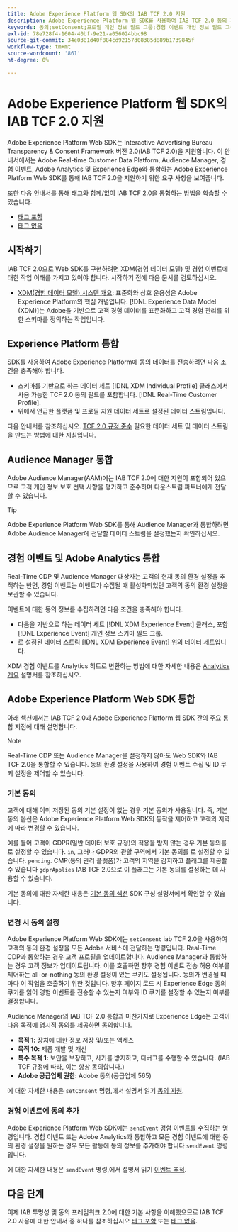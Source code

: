 ```yaml
---
title: Adobe Experience Platform 웹 SDK의 IAB TCF 2.0 지원
description: Adobe Experience Platform 웹 SDK를 사용하여 IAB TCF 2.0 동의 환경 설정을 지원하는 방법을 알아봅니다
keywords: 동의;setConsent;프로필 개인 정보 필드 그룹;경험 이벤트 개인 정보 필드 그룹;개인 정보 필드 그룹;IAB TCF 2.0;Real-Time CDP;
exl-id: 78e728f4-1604-40bf-9e21-a056024bbc98
source-git-commit: 34e0381d40f884cd92157d08385d889b1739845f
workflow-type: tm+mt
source-wordcount: '861'
ht-degree: 0%

---
```


# Adobe Experience Platform 웹 SDK의 IAB TCF 2.0 지원

Adobe Experience Platform Web SDK는 Interactive Advertising Bureau Transparency &amp; Consent Framework 버전 2.0(IAB TCF 2.0)을 지원합니다. 이 안내서에서는 Adobe Real-time Customer Data Platform, Audience Manager, 경험 이벤트, Adobe Analytics 및 Experience Edge와 통합하는 Adobe Experience Platform Web SDK를 통해 IAB TCF 2.0을 지원하기 위한 요구 사항을 보여줍니다.

또한 다음 안내서를 통해 태그와 함께/없이 IAB TCF 2.0을 통합하는 방법을 학습할 수 있습니다.

- [태그 포함](./with-launch.md)
- [태그 없음](./without-launch.md)

## 시작하기

IAB TCF 2.0으로 Web SDK를 구현하려면 XDM(경험 데이터 모델) 및 경험 이벤트에 대한 작업 이해를 가지고 있어야 합니다. 시작하기 전에 다음 문서를 검토하십시오.

- [XDM(경험 데이터 모델) 시스템 개요](../../../xdm/home.md): 표준화와 상호 운용성은 Adobe Experience Platform의 핵심 개념입니다. [!DNL Experience Data Model (XDM)]는 Adobe을 기반으로 고객 경험 데이터를 표준화하고 고객 경험 관리를 위한 스키마를 정의하는 작업입니다.

## Experience Platform 통합

SDK를 사용하여 Adobe Experience Platform에 동의 데이터를 전송하려면 다음 조건을 충족해야 합니다.

- 스키마를 기반으로 하는 데이터 세트 [!DNL XDM Individual Profile] 클래스에서 사용 가능한 TCF 2.0 동의 필드를 포함합니다. [!DNL Real-Time Customer Profile].
- 위에서 언급한 플랫폼 및 프로필 지원 데이터 세트로 설정된 데이터 스트림입니다.

다음 안내서를 참조하십시오. [TCF 2.0 규정 준수](../../../landing/governance-privacy-security/consent/iab/overview.md) 필요한 데이터 세트 및 데이터 스트림을 만드는 방법에 대한 지침입니다.

## Audience Manager 통합

Adobe Audience Manager(AAM)에는 IAB TCF 2.0에 대한 지원이 포함되어 있으므로 고객 개인 정보 보호 선택 사항을 평가하고 준수하며 다운스트림 파트너에게 전달할 수 있습니다. <!--For more information, read the documentation on [Sending Data to Audience Manager](../audience-manager/audience-manager-overview.md).-->

>[!TIP]
>
>Adobe Experience Platform Web SDK를 통해 Audience Manager과 통합하려면 Adobe Audience Manager에 전달할 데이터 스트림을 설정했는지 확인하십시오.

## 경험 이벤트 및 Adobe Analytics 통합

Real-Time CDP 및 Audience Manager 대상자는 고객의 현재 동의 환경 설정을 추적하는 반면, 경험 이벤트는 이벤트가 수집될 때 활성화되었던 고객의 동의 환경 설정을 보관할 수 있습니다.

이벤트에 대한 동의 정보를 수집하려면 다음 조건을 충족해야 합니다.

- 다음을 기반으로 하는 데이터 세트 [!DNL XDM Experience Event] 클래스, 포함 [!DNL Experience Event] 개인 정보 스키마 필드 그룹.
- 로 설정된 데이터 스트림 [!DNL XDM Experience Event] 위의 데이터 세트입니다.

XDM 경험 이벤트를 Analytics 히트로 변환하는 방법에 대한 자세한 내용은 [Analytics 개요](../../data-collection/adobe-analytics/analytics-overview.md) 설명서를 참조하십시오.

## Adobe Experience Platform Web SDK 통합

아래 섹션에서는 IAB TCF 2.0과 Adobe Experience Platform 웹 SDK 간의 주요 통합 지점에 대해 설명합니다.

>[!NOTE]
>
>Real-Time CDP 또는 Audience Manager을 설정하지 않아도 Web SDK와 IAB TCF 2.0을 통합할 수 있습니다. 동의 환경 설정을 사용하여 경험 이벤트 수집 및 ID 쿠키 설정을 제어할 수 있습니다.

### 기본 동의

고객에 대해 이미 저장된 동의 기본 설정이 없는 경우 기본 동의가 사용됩니다. 즉, 기본 동의 옵션은 Adobe Experience Platform Web SDK의 동작을 제어하고 고객의 지역에 따라 변경할 수 있습니다.

예를 들어 고객이 GDPR(일반 데이터 보호 규정)의 적용을 받지 않는 경우 기본 동의를 로 설정할 수 있습니다. `in`, 그러나 GDPR의 관할 구역에서 기본 동의를 로 설정할 수 있습니다. `pending`. CMP(동의 관리 플랫폼)가 고객의 지역을 감지하고 플래그를 제공할 수 있습니다 `gdprApplies` IAB TCF 2.0으로 이 플래그는 기본 동의를 설정하는 데 사용할 수 있습니다.

기본 동의에 대한 자세한 내용은 [기본 동의 섹션](../../fundamentals/configuring-the-sdk.md#default-consent) SDK 구성 설명서에서 확인할 수 있습니다.

### 변경 시 동의 설정

Adobe Experience Platform Web SDK에는 `setConsent` iab TCF 2.0을 사용하여 고객의 동의 환경 설정을 모든 Adobe 서비스에 전달하는 명령입니다. Real-Time CDP과 통합하는 경우 고객 프로필을 업데이트합니다. Audience Manager과 통합하는 경우 고객 정보가 업데이트됩니다. 이를 호출하면 향후 경험 이벤트 전송 허용 여부를 제어하는 all-or-nothing 동의 환경 설정이 있는 쿠키도 설정됩니다. 동의가 변경될 때마다 이 작업을 호출하기 위한 것입니다. 향후 페이지 로드 시 Experience Edge 동의 쿠키를 읽어 경험 이벤트를 전송할 수 있는지 여부와 ID 쿠키를 설정할 수 있는지 여부를 결정합니다.

Audience Manager의 IAB TCF 2.0 통합과 마찬가지로 Experience Edge는 고객이 다음 목적에 명시적 동의를 제공하면 동의합니다.

- **목적 1:** 장치에 대한 정보 저장 및/또는 액세스
- **목적 10:** 제품 개발 및 개선
- **특수 목적 1:** 보안을 보장하고, 사기를 방지하고, 디버그를 수행할 수 있습니다. (IAB TCF 규정에 따라, 이는 항상 동의합니다.)
- **Adobe 공급업체 권한:** Adobe 동의(공급업체 565)

에 대한 자세한 내용은 `setConsent` 명령,에서 설명서 읽기 [동의 지원](../../consent/supporting-consent.md).

### 경험 이벤트에 동의 추가

Adobe Experience Platform Web SDK에는 `sendEvent` 경험 이벤트를 수집하는 명령입니다. 경험 이벤트 또는 Adobe Analytics과 통합하고 모든 경험 이벤트에 대한 동의 환경 설정을 원하는 경우 모든 활동에 동의 정보를 추가해야 합니다 `sendEvent` 명령입니다.

에 대한 자세한 내용은 `sendEvent` 명령,에서 설명서 읽기 [이벤트 추적](../../fundamentals/tracking-events.md).

## 다음 단계

이제 IAB 투명성 및 동의 프레임워크 2.0에 대한 기본 사항을 이해했으므로 IAB TCF 2.0 사용에 대한 안내서 중 하나를 참조하십시오 [태그 포함](./with-launch.md) 또는 [태그 없음](./without-launch.md).
